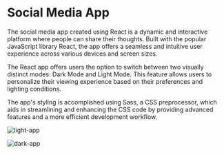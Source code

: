 # Social Media App

The social media app created using React is a dynamic and interactive platform where people can share their thoughts. Built with the popular JavaScript library React, the app offers a seamless and intuitive user experience across various devices and screen sizes.

The React app offers users the option to switch between two visually distinct modes: Dark Mode and Light Mode. This feature allows users to personalize their viewing experience based on their preferences and lighting conditions.

The app's styling is accomplished using Sass, a CSS preprocessor, which aids in streamlining and enhancing the CSS code by providing advanced features and a more efficient development workflow.

![light-app](https://github.com/Navaneeth-Vendta/socialmedia-app/assets/63334278/38a72d7c-1649-4604-9fb1-a61da84ce667)




![dark-app](https://github.com/Navaneeth-Vendta/socialmedia-app/assets/63334278/fbd66611-33f4-431e-9881-2b0957a0a42a)
